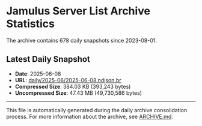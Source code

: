# Jamulus Server List Archive Statistics

The archive contains 678 daily snapshots since 2023-08-01.

## Latest Daily Snapshot

- **Date**: 2025-06-08
- **URL**: [daily/2025-06/2025-06-08.ndjson.br](https://jamulus-archive.ap-south-1.linodeobjects.com/main/daily/2025-06/2025-06-08.ndjson.br)
- **Compressed Size**: 384.03 KB (393,243 bytes)
- **Uncompressed Size**: 47.43 MB (49,730,586 bytes)

---

This file is automatically generated during the daily archive consolidation process.
For more information about the archive, see [ARCHIVE.md](ARCHIVE.md).
